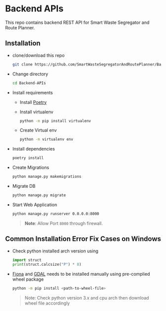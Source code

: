 # Backend APIs

This repo contains backend REST API for Smart Waste Segregator and Route Planner.

## Installation

- clone/download this repo

  ```bash
  git clone https://github.com/SmartWasteSegregatorAndRoutePlanner/Backend-APIs.git
  ```

- Change directory

  ```bash
  cd Backend-APIs
  ```

- Install requirements
  
  - Install [Poetry](https://python-poetry.org/docs/)
  
  - Install virtualenv
  
    ```bash
    python -m pip install virtualenv
    ```

  - Create Virtual env
  
    ```bash
    python -m virtualenv env
    ```

- Install dependencies

  ```bash
  poetry install
  ```

- Create Migrations

  ```bash
  python manage.py makemigrations
  ```

- Migrate DB

  ```bash
  python manage.py migrate
  ```

- Start Web Application

  ```bash
  python manage.py runserver 0.0.0.0:8000
  ```

  > **Note**: Allow Port `8000` through firewall.

## Common Installation Error Fix Cases on Windows

- Check python installed arch version using

  ```python
  import struct
  print(struct.calcsize("P") * 8)
  ```

- [Fiona](https://www.lfd.uci.edu/~gohlke/pythonlibs/#fiona) and [GDAL](https://www.lfd.uci.edu/~gohlke/pythonlibs/#gdal) needs to be installed manually using pre-complied wheel package

  ```bash
  python -m pip install <path-to-wheel-file>
  ```

  > Note: Check python version 3.x and cpu arch then download wheel file accordingly
